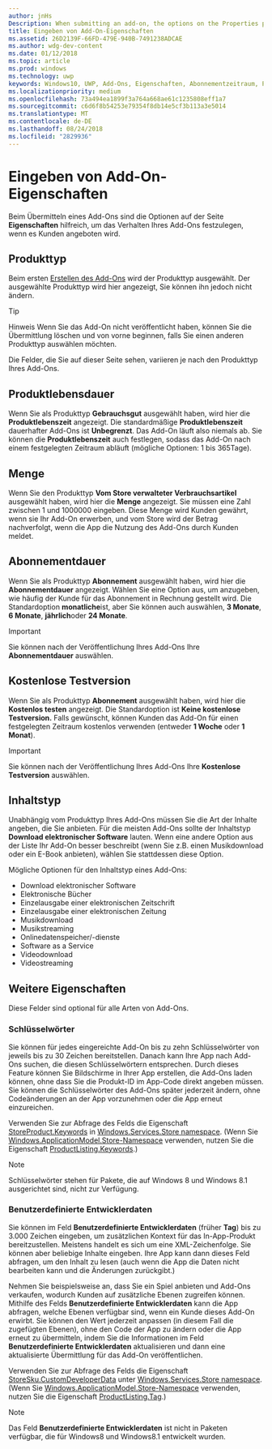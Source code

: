 ```yaml
---
author: jnHs
Description: When submitting an add-on, the options on the Properties page help determine the behavior of your add-on when offered to customers.
title: Eingeben von Add-On-Eigenschaften
ms.assetid: 26D2139F-66FD-479E-940B-7491238ADCAE
ms.author: wdg-dev-content
ms.date: 01/12/2018
ms.topic: article
ms.prod: windows
ms.technology: uwp
keywords: Windows10, UWP, Add-Ons, Eigenschaften, Abonnementzeitraum, Produktlebensdauer, Inhaltstyp, IAP, In-App-Kauf, In-App-Produkt
ms.localizationpriority: medium
ms.openlocfilehash: 73a494ea1899f3a764a668ae61c1235808eff1a7
ms.sourcegitcommit: c6d6f8b54253e79354f8db14e5cf3b113a3e5014
ms.translationtype: MT
ms.contentlocale: de-DE
ms.lasthandoff: 08/24/2018
ms.locfileid: "2829936"
---
```

# <a name="enter-add-on-properties"></a>Eingeben von Add-On-Eigenschaften


Beim Übermitteln eines Add-Ons sind die Optionen auf der Seite **Eigenschaften** hilfreich, um das Verhalten Ihres Add-Ons festzulegen, wenn es Kunden angeboten wird.

## <a name="product-type"></a>Produkttyp

Beim ersten [Erstellen des Add-Ons](set-your-add-on-product-id.md) wird der Produkttyp ausgewählt. Der ausgewählte Produkttyp wird hier angezeigt, Sie können ihn jedoch nicht ändern.

> [!TIP]
> Hinweis Wenn Sie das Add-On nicht veröffentlicht haben, können Sie die Übermittlung löschen und von vorne beginnen, falls Sie einen anderen Produkttyp auswählen möchten.

Die Felder, die Sie auf dieser Seite sehen, variieren je nach den Produkttyp Ihres Add-Ons.


## <a name="product-lifetime"></a>Produktlebensdauer

Wenn Sie als Produkttyp **Gebrauchsgut** ausgewählt haben, wird hier die **Produktlebenszeit** angezeigt. Die standardmäßige **Produktlebenszeit** dauerhafter Add-Ons ist **Unbegrenzt**. Das Add-On läuft also niemals ab. Sie können die **Produktlebenszeit** auch festlegen, sodass das Add-On nach einem festgelegten Zeitraum abläuft (mögliche Optionen: 1 bis 365Tage).


## <a name="quantity"></a>Menge

Wenn Sie den Produkttyp **Vom Store verwalteter Verbrauchsartikel** ausgewählt haben, wird hier die **Menge** angezeigt. Sie müssen eine Zahl zwischen 1 und 1000000 eingeben. Diese Menge wird Kunden gewährt, wenn sie Ihr Add-On erwerben, und vom Store wird der Betrag nachverfolgt, wenn die App die Nutzung des Add-Ons durch Kunden meldet.


## <a name="subscription-period"></a>Abonnementdauer

Wenn Sie als Produkttyp **Abonnement** ausgewählt haben, wird hier die **Abonnementdauer** angezeigt. Wählen Sie eine Option aus, um anzugeben, wie häufig der Kunde für das Abonnement in Rechnung gestellt wird. Die Standardoption **monatliche**ist, aber Sie können auch auswählen, **3 Monate**, **6 Monate**, **jährlich**oder **24 Monate**.

> [!IMPORTANT]
> Sie können nach der Veröffentlichung Ihres Add-Ons Ihre **Abonnementdauer** auswählen.


## <a name="free-trial"></a>Kostenlose Testversion

Wenn Sie als Produkttyp **Abonnement** ausgewählt haben, wird hier die **Kostenlos testen** angezeigt. Die Standardoption ist **Keine kostenlose Testversion.** Falls gewünscht, können Kunden das Add-On für einen festgelegten Zeitraum kostenlos verwenden (entweder **1 Woche** oder **1 Monat**). 

> [!IMPORTANT]
> Sie können nach der Veröffentlichung Ihres Add-Ons Ihre **Kostenlose Testversion** auswählen.


## <a name="content-type"></a>Inhaltstyp

Unabhängig vom Produkttyp Ihres Add-Ons müssen Sie die Art der Inhalte angeben, die Sie anbieten. Für die meisten Add-Ons sollte der Inhaltstyp **Download elektronischer Software** lauten. Wenn eine andere Option aus der Liste Ihr Add-On besser beschreibt (wenn Sie z.B. einen Musikdownload oder ein E-Book anbieten), wählen Sie stattdessen diese Option.

Mögliche Optionen für den Inhaltstyp eines Add-Ons:

-   Download elektronischer Software
-   Elektronische Bücher
-   Einzelausgabe einer elektronischen Zeitschrift
-   Einzelausgabe einer elektronischen Zeitung
-   Musikdownload
-   Musikstreaming
-   Onlinedatenspeicher/-dienste
-   Software as a Service
-   Videodownload
-   Videostreaming


## <a name="additional-properties"></a>Weitere Eigenschaften

Diese Felder sind optional für alle Arten von Add-Ons.

<span id="keywords" />

### <a name="keywords"></a>Schlüsselwörter

Sie können für jedes eingereichte Add-On bis zu zehn Schlüsselwörter von jeweils bis zu 30 Zeichen bereitstellen. Danach kann Ihre App nach Add-Ons suchen, die diesen Schlüsselwörtern entsprechen. Durch dieses Feature können Sie Bildschirme in Ihrer App erstellen, die Add-Ons laden können, ohne dass Sie die Produkt-ID im App-Code direkt angeben müssen. Sie können die Schlüsselwörter des Add-Ons später jederzeit ändern, ohne Codeänderungen an der App vorzunehmen oder die App erneut einzureichen.

Verwenden Sie zur Abfrage des Felds die Eigenschaft [StoreProduct.Keywords](https://docs.microsoft.com/uwp/api/windows.services.store.storeproduct.Keywords) in [Windows.Services.Store namespace](https://docs.microsoft.com/uwp/api/Windows.Services.Store). (Wenn Sie [Windows.ApplicationModel.Store-Namespace](https://docs.microsoft.com/uwp/api/Windows.ApplicationModel.Store) verwenden, nutzen Sie die Eigenschaft [ProductListing.Keywords](https://docs.microsoft.com/uwp/api/windows.applicationmodel.store.productlisting.Keywords).)

> [!NOTE]
> Schlüsselwörter stehen für Pakete, die auf Windows 8 und Windows 8.1 ausgerichtet sind, nicht zur Verfügung.

<span id="custom-developer-data" />

### <a name="custom-developer-data"></a>Benutzerdefinierte Entwicklerdaten

Sie können im Feld **Benutzerdefinierte Entwicklerdaten** (früher **Tag**) bis zu 3.000 Zeichen eingeben, um zusätzlichen Kontext für das In-App-Produkt bereitzustellen. Meistens handelt es sich um eine XML-Zeichenfolge. Sie können aber beliebige Inhalte eingeben. Ihre App kann dann dieses Feld abfragen, um den Inhalt zu lesen (auch wenn die App die Daten nicht bearbeiten kann und die Änderungen zurückgibt.)

Nehmen Sie beispielsweise an, dass Sie ein Spiel anbieten und Add-Ons verkaufen, wodurch Kunden auf zusätzliche Ebenen zugreifen können. Mithilfe des Felds **Benutzerdefinierte Entwicklerdaten** kann die App abfragen, welche Ebenen verfügbar sind, wenn ein Kunde dieses Add-On erwirbt. Sie können den Wert jederzeit anpassen (in diesem Fall die zugefügten Ebenen), ohne den Code der App zu ändern oder die App erneut zu übermitteln, indem Sie die Informationen im Feld **Benutzerdefinierte Entwicklerdaten** aktualisieren und dann eine aktualisierte Übermittlung für das Add-On veröffentlichen.

Verwenden Sie zur Abfrage des Felds die Eigenschaft [StoreSku.CustomDeveloperData](https://docs.microsoft.com/uwp/api/windows.services.store.storesku.customdeveloperdata#Windows_Services_Store_StoreSku_CustomDeveloperData) unter [Windows.Services.Store namespace](https://docs.microsoft.com/uwp/api/Windows.Services.Store). (Wenn Sie [Windows.ApplicationModel.Store-Namespace](https://docs.microsoft.com/uwp/api/Windows.ApplicationModel.Store) verwenden, nutzen Sie die Eigenschaft [ProductListing.Tag](https://docs.microsoft.com/uwp/api/windows.applicationmodel.store.productlisting.tag#Windows_ApplicationModel_Store_ProductListing_Tag).)

> [!NOTE]
> Das Feld **Benutzerdefinierte Entwicklerdaten** ist nicht in Paketen verfügbar, die für Windows8 und Windows8.1 entwickelt wurden.

 

 

 
